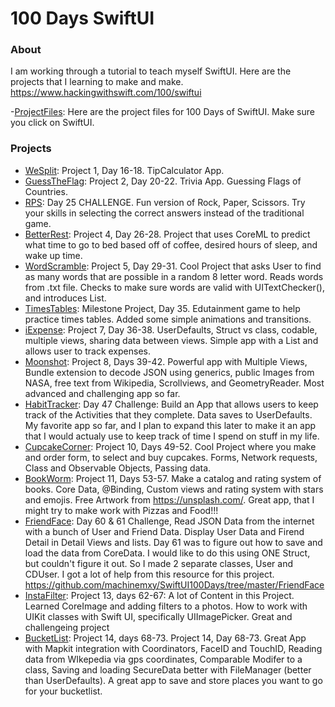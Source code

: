 # 100 Days SwiftUI 

### About
I am working through a tutorial to teach myself SwiftUI. Here are the projects that I learning to make and make. https://www.hackingwithswift.com/100/swiftui

-[ProjectFiles](https://github.com/twostraws/HackingWithSwift): Here are the project files for 100 Days of SwiftUI. Make sure you click on SwiftUI. 

### Projects
- [WeSplit](https://github.com/cwalter50/WeSplit): Project 1, Day 16-18. TipCalculator App.
- [GuessTheFlag](https://github.com/cwalter50/GuessTheFlag): Project 2, Day 20-22. Trivia App. Guessing Flags of Countries.
- [RPS](https://github.com/cwalter50/RPS): Day 25 CHALLENGE. Fun version of Rock, Paper, Scissors. Try your skills in selecting the correct answers instead of the traditional game.
- [BetterRest](https://github.com/cwalter50/BetterRest): Project 4, Day 26-28. Project that uses CoreML to predict what time to go to bed based off of coffee, desired hours of sleep, and wake up time.
- [WordScramble](https://github.com/cwalter50/WordScramble): Project 5, Day 29-31. Cool Project that asks User to find as many words that are possible in a random 8 letter word. Reads words from .txt file. Checks to make sure words are valid with UITextChecker(), and introduces List.
- [TimesTables](https://github.com/cwalter50/TimesTables): Milestone Project, Day 35. Edutainment game to help practice times tables. Added some simple animations and transitions.
- [iExpense](https://github.com/cwalter50/iExpense): Project 7, Day 36-38. UserDefaults, Struct vs class, codable, multiple views, sharing data between views. Simple app with a List and allows user to track expenses.
- [Moonshot](https://github.com/cwalter50/Moonshot): Project 8, Days 39-42. Powerful app with Multiple Views, Bundle extension to decode JSON using generics, public Images from NASA, free text from Wikipedia, Scrollviews, and GeometryReader. Most advanced and challenging app so far.
- [HabitTracker](https://github.com/cwalter50/HabitTracker): Day 47 Challenge: Build an App that allows users to keep track of the Activities that they complete. Data saves to UserDefaults. My favorite app so far, and I plan to expand this later to make it an app that I would actualy use to keep track of time I spend on stuff in my life.
- [CupcakeCorner](https://github.com/cwalter50/CupcakeCorner): Project 10, Days 49-52. Cool Project where you make and order form, to select and buy cupcakes. Forms, Network requests, Class and Observable Objects, Passing data.
- [BookWorm](https://github.com/cwalter50/BookWorm): Project 11, Days 53-57. Make a catalog and rating system of books. Core Data, @Binding, Custom views and rating system with stars and emojis. Free Artwork from https://unsplash.com/. Great app, that I might try to make work with Pizzas and Food!!!
- [FriendFace](https://github.com/cwalter50/FriendFace): Day 60 & 61 Challenge, Read JSON Data from the internet with a bunch of User and Friend Data. Display User Data and Firend Detail in Detail Views and lists. Day 61 was to figure out how to save and load the data from CoreData. I would like to do this using ONE Struct, but couldn't figure it out. So I made 2 separate classes, User and CDUser. I got a lot of help from this resource for this project. https://github.com/machinemxy/SwiftUI100Days/tree/master/FriendFace
- [InstaFilter](https://github.com/cwalter50/InstaFilter): Project 13, days 62-67: A lot of Content in this Project. Learned CoreImage and adding filters to a photos. How to work with UIKit classes with Swift UI, specifically UIImagePicker. Great and challengeing project
- [BucketList](https://github.com/cwalter50/InstaFilter): Project 14, days 68-73. Project 14, Day 68-73. Great App with Mapkit integration with Coordinators, FaceID and TouchID, Reading data from WIkepedia via gps coordinates, Comparable Modifer to a class, Saving and loading SecureData better with FileManager (better than UserDefaults). A great app to save and store places you want to go for your bucketlist.






